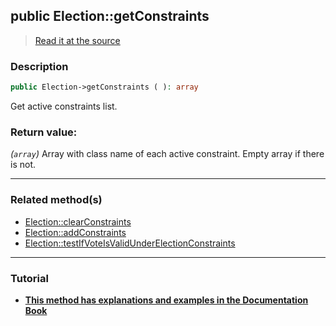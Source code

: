 ## public Election::getConstraints

> [Read it at the source](https://github.com/julien-boudry/Condorcet/blob/master/src/Election.php#L329)

### Description    

```php
public Election->getConstraints ( ): array
```

Get active constraints list.
    

### Return value:   

*(```array```)* Array with class name of each active constraint. Empty array if there is not.


---------------------------------------

### Related method(s)      

* [Election::clearConstraints](/Docs/ApiReferences/Election%20Class/public%20Election--clearConstraints.md)    
* [Election::addConstraints](/Docs/ApiReferences/Election%20Class/public%20Election--addConstraints.md)    
* [Election::testIfVoteIsValidUnderElectionConstraints](/Docs/ApiReferences/Election%20Class/public%20Election--testIfVoteIsValidUnderElectionConstraints.md)    

---------------------------------------

### Tutorial

* **[This method has explanations and examples in the Documentation Book](https://www.condorcet.io#/3.AsPhpLibrary/5.Votes/4.VoteConstraints)**    
